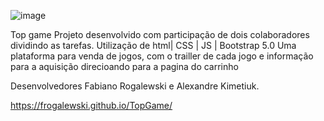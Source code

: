 
![image](https://user-images.githubusercontent.com/104325033/186555504-e5e3f3cb-3ad2-4eae-a9fb-b0eef3f6f3fa.png)

Top game
Projeto desenvolvido com participação de dois colaboradores dividindo as tarefas.
Utilização de html| CSS | JS | Bootstrap 5.0
Uma plataforma para venda de jogos, com o trailler de cada jogo e informação para a aquisição direcioando para a pagina do carrinho


Desenvolvedores Fabiano Rogalewski e Alexandre Kimetiuk. 

https://frogalewski.github.io/TopGame/
